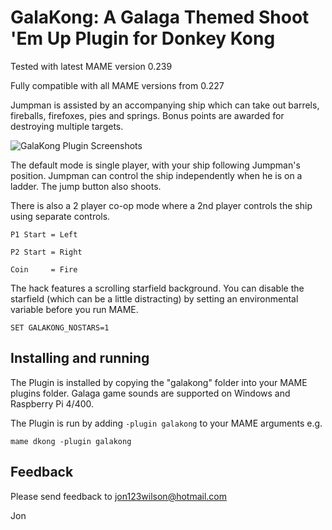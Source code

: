 # **GalaKong: A Galaga Themed Shoot 'Em Up Plugin for Donkey Kong** #

Tested with latest MAME version 0.239

Fully compatible with all MAME versions from 0.227

Jumpman is assisted by an accompanying ship which can take out barrels, fireballs, firefoxes, pies and springs.  Bonus points are awarded for destroying multiple targets.


![GalaKong Plugin Screenshots](https://i.imgur.com/R3BX3Wv.png)


The default mode is single player,  with your ship following Jumpman's position.  Jumpman can control the ship independently when he is on a ladder.  The jump button also shoots.

There is also a 2 player co-op mode where a 2nd player controls the ship using separate controls.
 	
	P1 Start = Left
    
	P2 Start = Right
	
	Coin     = Fire

The hack features a scrolling starfield background.
You can disable the starfield (which can be a little distracting) by setting an environmental variable before you run MAME.

```SET GALAKONG_NOSTARS=1```
  
## Installing and running
 
The Plugin is installed by copying the "galakong" folder into your MAME plugins folder.
Galaga game sounds are supported on Windows and Raspberry Pi 4/400.

The Plugin is run by adding `-plugin galakong` to your MAME arguments e.g.

```mame dkong -plugin galakong```  


## Feedback

Please send feedback to jon123wilson@hotmail.com

Jon

